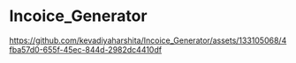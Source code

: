 # Incoice_Generator

https://github.com/kevadiyaharshita/Incoice_Generator/assets/133105068/4fba57d0-655f-45ec-844d-2982dc4410df

